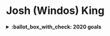 # Josh (Windos) King

<details>
  <summary><b>:ballot_box_with_check: 2020 goals</b></summary>
  <ul>
    <li>Pass [AZ-104](https://docs.microsoft.com/en-us/learn/certifications/exams/az-104)</li>
    <li>Start (and finish?) an eBook on Toast Notification</li>
    <li>Encourage at least 10 PRs on repos I maintain during Hacktoberfest</li>
  </ul>
</details>
